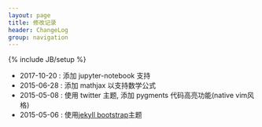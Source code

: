 ```yaml
---
layout: page
title: 修改记录
header: ChangeLog
group: navigation
---
```

{% include JB/setup %}

* 2017-10-20 : 添加 jupyter-notebook 支持
* 2015-06-28 : 添加 mathjax 以支持数学公式
* 2015-05-08 : 使用 twitter 主题, 添加 pygments 代码高亮功能(native vim风格)
* 2015-05-06 : 使用[jekyll bootstrap](https://github.com/plusjade/jekyll-bootstrap.git)主题
